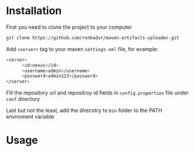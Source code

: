 # Installation
First you need to clone the project to your computer

```bash
git clone https://github.com/ronbadur/maven-artifacts-uploader.git
```
Add ```<server>``` tag to your maven ```settings.xml``` file, for example:
```bash
<server>
      <id>nexus</id>
      <username>admin</username>
      <password>admin123</password>
</server>
```
Fill the repository url and repositroy id fields in ```config.properties``` file under ```conf``` directory

Last but not the least, add the direcotry to ``` bin ``` folder to the PATH enviroment variable

# Usage

